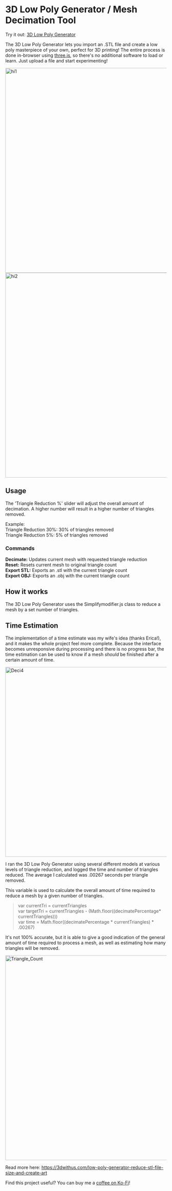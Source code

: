 # 3D Low Poly Generator / Mesh Decimation Tool

Try it out: [3D Low Poly Generator](https://lowpoly3d.xyz/)

The 3D Low Poly Generator lets you import an .STL file and create a low poly masterpiece of your own, perfect for 3D printing! The entire process is done in-browser using [three.js](https://threejs.org/), so there's no additional software to load or learn. Just upload a file and start experimenting!

<img width="640" alt="hi1" src="https://user-images.githubusercontent.com/46334898/182034633-92e4ebee-e0a1-4978-a8f4-6004796d1ea6.png">
<img width="640" alt="hi2" src="https://user-images.githubusercontent.com/46334898/182034638-24c66db0-d536-4ec3-bffb-9e5d37788038.png">


## Usage

The 'Triangle Reduction %' slider will adjust the overall amount of decimation. A higher number will result in a higher number of triangles removed.

Example: </br>
Triangle Reduction 30%: 30% of triangles removed </br>
Triangle Reduction 5%: 5% of triangles removed </br>

### Commands

**Decimate:** Updates current mesh with requested triangle reduction </br>
**Reset:** Resets current mesh to original triangle count </br>
**Export STL:** Exports an .stl with the current triangle count </br>
**Export OBJ:** Exports an .obj with the current triangle count </br>

## How it works

The 3D Low Poly Generator uses the Simplifymodifier.js class to reduce a mesh by a set number of triangles.

## Time Estimation

The implementation of a time estimate was my wife's idea (thanks Erica!), and it makes the whole project feel more complete. Because the interface becomes unresponsive during processing and there is no progress bar, the time estimation can be used to know if a mesh *should* be finished after a certain amount of time.

<img width="593" alt="Deci4" src="https://user-images.githubusercontent.com/46334898/143715994-83b3573f-56b7-44c1-b06a-227173771811.png">

I ran the 3D Low Poly Generator using several different models at various levels of triangle reduction, and logged the time and number of triangles reduced. The average I calculated was .00267 seconds per triangle removed.</br>

This variable is used to calculate the overall amount of time required to reduce a mesh by a given number of triangles. </br>

>var currentTri = currentTriangles</br>
>var targetTri = currentTriangles - (Math.floor((decimatePercentage* currentTriangles)))</br>
>var time = Math.floor((decimatePercentage * currentTriangles) * .00267)</br>

It's not 100% accurate, but it is able to give a good indication of the general amount of time required to process a mesh, as well as estimating how many triangles will be removed. 

<img width="640" alt="Triangle_Count" src="https://user-images.githubusercontent.com/46334898/182034572-620d1370-0a94-408a-99e3-04d2ef81acfb.png">

Read more here: https://3dwithus.com/low-poly-generator-reduce-stl-file-size-and-create-art

Find this project useful? You can buy me a [coffee on Ko-Fi](https://ko-fi.com/andrewsink)!
